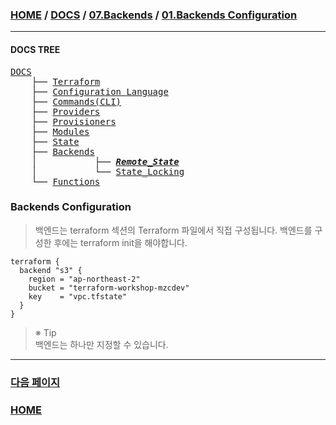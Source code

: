 ### [HOME](https://github.com/YGCHO-repo/Terraform/blob/main/README.md) / [DOCS](https://github.com/YGCHO-repo/Terraform/blob/main/DOCS/README.md) / [07.Backends](https://github.com/YGCHO-repo/Terraform/blob/main/DOCS/07_Backends/README.md) / [01.Backends Configuration](https://github.com/YGCHO-repo/Terraform/blob/main/DOCS/07_Backends/01_Backends_Configuration/README.md)

---

#### DOCS TREE

<pre>
<a href = "https://github.com/YGCHO-repo/Terraform/blob/main/DOCS/README.md">DOCS</a>
    ├── <a href = "https://github.com/YGCHO-repo/Terraform/blob/main/DOCS/00_Terraform/README.md">Terraform</a>
    ├── <a href = "https://github.com/YGCHO-repo/Terraform/blob/main/DOCS/01_Configuration_Language/README.md">Configuration Language</a>
    ├── <a href = "https://github.com/YGCHO-repo/Terraform/blob/main/DOCS/02_Commands(CLI)/README.md">Commands(CLI)</a>
    ├── <a href = "https://github.com/YGCHO-repo/Terraform/blob/main/DOCS/03_Providers/README.md">Providers</a>
    ├── <a href = "https://github.com/YGCHO-repo/Terraform/blob/main/DOCS/04_Provisioners/README.md">Provisioners</a>
    ├── <a href = "https://github.com/YGCHO-repo/Terraform/blob/main/DOCS/05_Modules/README.md">Modules</a>
    ├── <a href = "https://github.com/YGCHO-repo/Terraform/blob/main/DOCS/06_State/README.md">State</a>
    ├── <a href = "https://github.com/YGCHO-repo/Terraform/blob/main/DOCS/07_Backends/README.md">Backends</a>
    │           ├── <i><b><a href = "https://github.com/YGCHO-repo/Terraform/blob/main/DOCS/07_Backends/01_Backends_Configuration/README.md">Remote_State</a></b></i>
    │           └── <a href = "https://github.com/YGCHO-repo/Terraform/blob/main/DOCS/07_Backends/02_State_Locking/README.md">State_Locking</a>
    └── <a href = "https://github.com/YGCHO-repo/Terraform/blob/main/DOCS/08_Functions/README.md">Functions</a>
</pre>

### Backends Configuration

> 백엔드는 terraform 섹션의 Terraform 파일에서 직접 구성됩니다. 백엔드를 구성한 후에는 terraform init을 해야합니다.

```hcl
terraform {
  backend "s3" {
    region = "ap-northeast-2"
    bucket = "terraform-workshop-mzcdev"
    key    = "vpc.tfstate"
  }
}
```

> ※ Tip  
> 백엔드는 하나만 지정할 수 있습니다.

---

### [다음 페이지](https://github.com/YGCHO-repo/Terraform/blob/main/DOCS/07_Backends/02_State_Locking/README.md)

### [HOME](https://github.com/YGCHO-repo/Terraform/blob/main/README.md)

